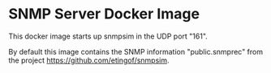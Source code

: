 # SNMP Server Docker Image

This docker image starts up snmpsim in the UDP port "161".

By default this image contains the SNMP information "public.snmprec" from the project https://github.com/etingof/snmpsim.

